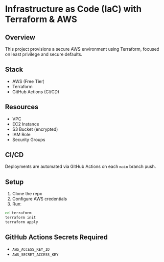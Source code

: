 # Infrastructure as Code (IaC) with Terraform & AWS

## Overview
This project provisions a secure AWS environment using Terraform, focused on least privilege and secure defaults.

## Stack
- AWS (Free Tier)
- Terraform
- GitHub Actions (CI/CD)

## Resources
- VPC
- EC2 Instance
- S3 Bucket (encrypted)
- IAM Role
- Security Groups

## CI/CD
Deployments are automated via GitHub Actions on each `main` branch push.

## Setup

1. Clone the repo
2. Configure AWS credentials
3. Run:
```bash
cd terraform
terraform init
terraform apply
```

## GitHub Actions Secrets Required
- `AWS_ACCESS_KEY_ID`
- `AWS_SECRET_ACCESS_KEY`
